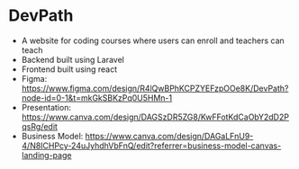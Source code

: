 # DevPath

- A website for coding courses where users can enroll and teachers can teach
- Backend built using Laravel
- Frontend built using react
- Figma: https://www.figma.com/design/R4lQwBPhKCPZYEFzpOOe8K/DevPath?node-id=0-1&t=mkGkSBKzPq0U5HMn-1
- Presentation: https://www.canva.com/design/DAGSzDR5ZG8/KwFFotKdCaObY2dD2PqsRg/edit
- Business Model: https://www.canva.com/design/DAGaLFnU9-4/N8ICHPcy-24uJyhdhVbFnQ/edit?referrer=business-model-canvas-landing-page

